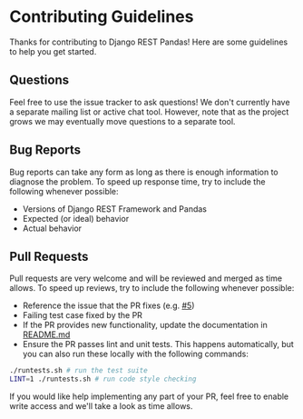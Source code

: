 # Contributing Guidelines

Thanks for contributing to Django REST Pandas!  Here are some guidelines to help you get started.

## Questions

Feel free to use the issue tracker to ask questions!  We don't currently have a separate mailing list or active chat tool.  However, note that as the project grows we may eventually move questions to a separate tool.

## Bug Reports

Bug reports can take any form as long as there is enough information to diagnose the problem.  To speed up response time, try to include the following whenever possible:
 * Versions of Django REST Framework and Pandas
 * Expected (or ideal) behavior
 * Actual behavior

## Pull Requests

Pull requests are very welcome and will be reviewed and merged as time allows.  To speed up reviews, try to include the following whenever possible:
 * Reference the issue that the PR fixes (e.g. [#5](https://github.com/wq/django-rest-pandas/issues/5))
 * Failing test case fixed by the PR
 * If the PR provides new functionality, update the documentation in [README.md](https://github.com/wq/django-rest-pandas/blob/master/README.md)
 * Ensure the PR passes lint and unit tests.  This happens automatically, but you can also run these locally with the following commands:
 
```bash 
./runtests.sh # run the test suite
LINT=1 ./runtests.sh # run code style checking
```

If you would like help implementing any part of your PR, feel free to enable write access and we'll take a look as time allows.
